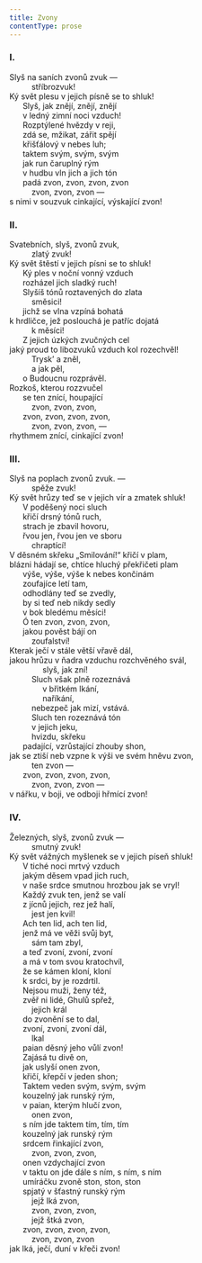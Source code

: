 ```yaml
---
title: Zvony
contentType: prose
---
```


### I.

  

Slyš na saních zvonů zvuk —  
          stříbrozvuk!  
Ký svět plesu v jejich písně se to shluk!  
      Slyš, jak znějí, znějí, znějí  
      v ledný zimní noci vzduch!  
      Rozptýlené hvězdy v reji,  
      zdá se, mžikat, zářit spějí  
      křišťálový v nebes luh;  
      taktem svým, svým, svým  
      jak run čaruplný rým  
      v hudbu vln jich a jich tón  
      padá zvon, zvon, zvon, zvon  
          zvon, zvon, zvon —  
s nimi v souzvuk cinkající, výskající zvon!

### II.

  

Svatebních, slyš, zvonů zvuk,  
          zlatý zvuk!  
Ký svět štěstí v jejich písni se to shluk!  
      Ký ples v noční vonný vzduch  
      rozházel jich sladký ruch!  
      Slyšíš tónů roztavených do zlata  
          směsici!  
      jichž se vlna vzpíná bohatá  
k hrdličce, jež poslouchá je patříc dojatá  
          k měsíci!  
      Z jejich úzkých zvučných cel  
jaký proud to libozvuků vzduch kol rozechvěl!  
          Trysk’ a zněl,  
          a jak pěl,  
      o Budoucnu rozprávěl.  
Rozkoš, kterou rozzvučel  
      se ten znící, houpající  
          zvon, zvon, zvon,  
      zvon, zvon, zvon, zvon,  
          zvon, zvon, zvon, —  
rhythmem znící, cinkající zvon!

### III.

  

Slyš na poplach zvonů zvuk. —  
          spěže zvuk!  
Ký svět hrůzy teď se v jejich vír a zmatek shluk!  
      V poděšený noci sluch  
      křičí drsný tónů ruch,  
      strach je zbavil hovoru,  
      řvou jen, řvou jen ve sboru  
          chraptící!  
V děsném skřeku „Smilování!“ křičí v plam,  
blázni hádají se, chtíce hluchý překřičeti plam  
      výše, výše, výše k nebes končinám  
      zoufajíce letí tam,  
      odhodlány teď se zvedly,  
      by si teď neb nikdy sedly  
      v bok bledému měsíci!  
      Ó ten zvon, zvon, zvon,  
      jakou pověst bájí on  
          zoufalství!  
Kterak ječí v stále větší vřavě dál,  
jakou hrůzu v ňadra vzduchu rozchvěného svál,  
               slyš, jak zní!  
          Sluch však plně rozeznává  
               v břitkém lkání,  
               naříkání,  
          nebezpeč jak mizí, vstává.  
          Sluch ten rozeznává tón  
          v jejich jeku,  
          hvizdu, skřeku  
      padající, vzrůstající zhouby shon,  
jak se ztiší neb vzpne k výši ve svém hněvu zvon,  
          ten zvon —  
      zvon, zvon, zvon, zvon,  
          zvon, zvon, zvon —  
v nářku, v boji, ve odboji hřmící zvon!

### IV.

  

Železných, slyš, zvonů zvuk —  
          smutný zvuk!  
Ký svět vážných myšlenek se v jejich píseň shluk!  
      V tiché noci mrtvý vzduch  
      jakým děsem vpad jich ruch,  
      v naše srdce smutnou hrozbou jak se vryl!  
      Každý zvuk ten, jenž se valí  
      z jícnů jejich, rez jež halí,  
          jest jen kvil!  
      Ach ten lid, ach ten lid,  
      jenž má ve věži svůj byt,  
          sám tam zbyl,  
      a teď zvoní, zvoní, zvoní  
      a má v tom svou kratochvíl,  
      že se kámen kloní, kloní  
      k srdci, by je rozdrtil.  
      Nejsou muži, ženy též,  
      zvěř ni lidé, Ghulů spřež,  
          jejich král  
      do zvonění se to dal,  
      zvoní, zvoní, zvoní dál,  
          lkal  
      paian děsný jeho vůlí zvon!  
      Zajásá tu divě on,  
      jak uslyší onen zvon,  
      křičí, křepčí v jeden shon;  
      Taktem veden svým, svým, svým  
      kouzelný jak runský rým,  
      v paian, kterým hlučí zvon,  
          onen zvon,  
      s ním jde taktem tím, tím, tím  
      kouzelný jak runský rým  
      srdcem řinkající zvon,  
          zvon, zvon, zvon,  
      onen vzdychající zvon  
      v taktu on jde dále s ním, s ním, s ním  
      umíráčku zvoně ston, ston, ston  
      spjatý v šťastný runský rým  
          jejž lká zvon,  
          zvon, zvon, zvon,  
          jejž štká zvon,  
      zvon, zvon, zvon, zvon,  
          zvon, zvon, zvon  
jak lká, ječí, duní v křeči zvon!
